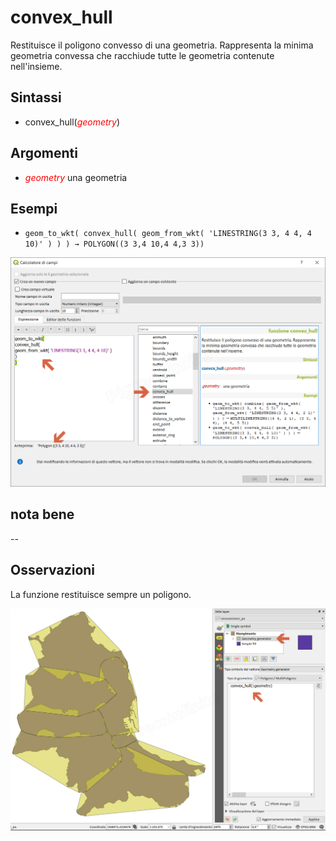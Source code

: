 # convex_hull

Restituisce il poligono convesso di una geometria. Rappresenta la minima geometria convessa che racchiude tutte le geometria contenute nell'insieme.

## Sintassi

- convex_hull(_<span style="color:red;">geometry</span>_)

## Argomenti

* _<span style="color:red;">geometry</span>_ una geometria

## Esempi

* `geom_to_wkt( convex_hull( geom_from_wkt( 'LINESTRING(3 3, 4 4, 4 10)' ) ) ) → POLYGON((3 3,4 10,4 4,3 3))`

![](../../img/geometria/convex_hull/convex_hull1.png)

## nota bene

--

## Osservazioni

La funzione restituisce sempre un poligono.

![](../../img/geometria/convex_hull/convex_hull2.png)
